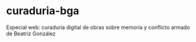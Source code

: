 # curaduria-bga
Especial web: curaduría digital de obras sobre memoria y conflicto armado de Beatriz González 
